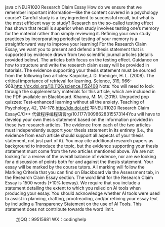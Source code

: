 java c
NEUR1020   Research   Claim   Essay
How   do we ensure that we   remember   important   information—like the content   covered   in   a psychology course? Careful study   is a   key   ingredient to   successful   recall,   but   what   is   the   most efficient way to study?   Research on the so-called testing   effect   has   shown   that   recall   is   superior   when study   involves testing one’s   memory for the   material   rather than   simply   reviewing   it.   Refining   your own study   practices   by   incorporating   periodical testing of your   memory   is a straightforward   way to   improve your   learning!
For the   Research Claim   Essay, we want you to   present and   defend   a thesis   statement that   is   supported   by evidence drawn from two scientific journal articles   (details   provided   below). The articles   both focus on the testing effect. Guidance   on   how to   structure   and   write the   research   claim   essay will   be   provided   in tutorials.
The evidence supporting your thesis statement   must   be sourced   from   the   following   two   articles:
Karpicke,J.   D.    Roediger,   H.   L.   (2008). The critical   importance of   retrieval for   learning. Science, 319,   966-968.http://dx.doi.org/10.1126/science.1152408
Note:   You   will need to look through   the supplementary materials   for this article,   which   are   included in   the PDF available on   Blackboard.
Khanna,   M.   M.   (2015).   Ungraded   pop quizzes: Test-enhanced   learning without all the anxiety.   Teaching   of   Psychology, 42,   174-178.http://dx.doi.o代 写NEUR1020 Research Claim EssayC/C++
代做程序编程语言rg/10.1177/0098628315573144You will   have to   develop your own thesis statement   based on the   information   provided   in   these two      research articles. The evidence from each of the two   articles   must   independently   support   your   thesis   statement   in   its entirety   (i.e., the evidence from   each article should   support   all   aspects   of   your   thesis   statement,   not just   part of it). You   may cite additional   research   papers   as   background to   introduce the topic,   but the evidence supporting your thesis statement   must   come from   the   two   articles   mentioned above. We are not   looking for   a   review   of the   overall   balance   of   evidence,   nor   are we   looking for a discussion of points   both for   and   against   the thesis   statement.
Your essay will   be   marked   by the course tutors. All   marking will   follow   the   Marking   Criteria   that   you   can find on   Blackboard via the Assessment tab,   in the   Research Claim   Essay   section.
The word limit for the   Research Claim   Essay is   1500   words   (+10%   leeway).   We   require   that   you   include a statement detailing the   extent to which   you   relied   on   AI   tools   when   producing   your   essay.   You should acknowledge whether AI tools were   used to   assist   in   planning,   drafting,   proofreading,   and/or   refining your essay text   by   including a Transparency Statement   on the   use   of AI Tools. This   statement does   not contribute towards the word limit.







         
加QQ：99515681  WX：codinghelp
